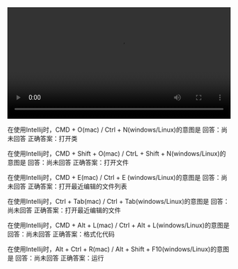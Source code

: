 <video width="100%" controls="" preload="auto">
<source  id="mp4"  src="https://s3.cn-north-1.amazonaws.com.cn/tws-courses-resource/004.mp4" type="video/mp4">
<p>抱歉，你的浏览器不支持在线视频播放</p>
</video>

在使用Intellij时，CMD + O(mac) / Ctrl + N(windows/Linux)的意图是
回答：尚未回答
正确答案：打开类

在使用Intellij时，CMD + Shift + O(mac) / CtrL + Shift + N(windows/Linux)的意图是
回答：尚未回答
正确答案：打开文件

在使用Intellij时，CMD + E(mac) / Ctrl + E (windows/Linux)的意图是
回答：尚未回答
正确答案：打开最近编辑的文件列表

在使用Intellij时，Ctrl + Tab(mac) / Ctrl + Tab(windows/Linux)的意图是
回答：尚未回答
正确答案：打开最近编辑的文件

在使用Intellij时，CMD + Alt + L(mac) / Ctrl + Alt + L(windows/Linux)的意图是
回答：尚未回答
正确答案：格式化代码

在使用Intellij时，Alt + Ctrl + R(mac) / Alt + Shift + F10(windows/Linux)的意图是
回答：尚未回答
正确答案：运行
